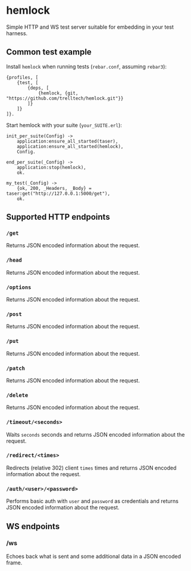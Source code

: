# hemlock

Simple HTTP and WS test server suitable for embedding in your test harness.

## Common test example

Install `hemlock` when running tests (`rebar.conf`, assuming `rebar3`):

    {profiles, [
        {test, [
            {deps, [
                {hemlock, {git, "https://github.com/trelltech/hemlock.git"}}
            ]}
        ]}
    ]}.

Start hemlock with your suite (`your_SUITE.erl`):

    init_per_suite(Config) ->
        application:ensure_all_started(taser),
        application:ensure_all_started(hemlock),
        Config.

    end_per_suite(_Config) ->
        application:stop(hemlock),
        ok.

    my_test(_Config) ->
        {ok, 200, _Headers, _Body} = taser:get("http://127.0.0.1:5000/get"),
        ok.

## Supported HTTP endpoints

### `/get`

Returns JSON encoded information about the request.

### `/head`

Returns JSON encoded information about the request.

### `/options`

Returns JSON encoded information about the request.

### `/post`

Returns JSON encoded information about the request.

### `/put`

Returns JSON encoded information about the request.

### `/patch`

Returns JSON encoded information about the request.

### `/delete`

Returns JSON encoded information about the request.

### `/timeout/<seconds>`

Waits `seconds` seconds and returns JSON encoded information about the request.

### `/redirect/<times>`

Redirects (relative 302) client `times` times and returns JSON encoded
information about the request.

### `/auth/<user>/<password>`

Performs basic auth with `user` and `password` as credentials and returns JSON
encoded information about the request.

## WS endpoints

### /ws

Echoes back what is sent and some additional data in a JSON encoded frame.
